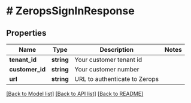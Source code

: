 # # ZeropsSignInResponse

## Properties

Name | Type | Description | Notes
------------ | ------------- | ------------- | -------------
**tenant_id** | **string** | Your customer tenant id |
**customer_id** | **string** | Your customer number |
**url** | **string** | URL to authenticate to Zerops |

[[Back to Model list]](../../README.md#models) [[Back to API list]](../../README.md#endpoints) [[Back to README]](../../README.md)
